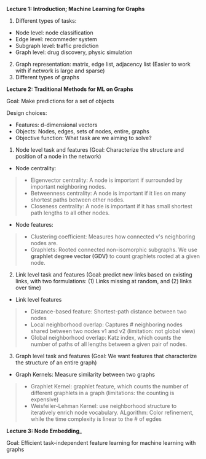 __Lecture 1: Introduction; Machine Learning for Graphs__
1. Different types of tasks:
* Node level: node classification
* Edge level: recommeder system
* Subgraph level: traffic prediction
* Graph level: drug discovery, physic simulation
2. Graph representation: matrix, edge list, adjacency list (Easier to work with if network is large and sparse)
3. Different types of graphs

__Lecture 2: Traditional Methods for ML on Graphs__

Goal: Make predictions for a set of objects

Design choices:
* Features: d-dimensional vectors
* Objects: Nodes, edges, sets of nodes, entire, graphs
* Objective function: What task are we aiming to solve?

1. Node level task and features (Goal: Characterize the structure and position of a node in the network)
* Node centrality: 
> * Eigenvector centrality: A node is important if surrounded by important neighboring nodes.
> * Betweenness centrality: A node is important if it lies on many shortest paths between other nodes.
> * Closeness centrality: A node is important if it has small shortest path lengths to all other nodes.
* Node features:
> * Clustering coefficient: Measures how connected v's neighboring nodes are.
> * Graphlets: Rooted connected non-isomorphic subgraphs. We use __graphlet degree vector (GDV)__ to count graphlets rooted at a given node.
> 
2. Link level task and features (Goal: predict new links based on existing links, with two formulations: (1) Links missing at random, and (2) links over time)
* Link level features
> * Distance-based feature: Shortest-path distance between two nodes
> * Local neighborhood overlap: Captures # neighboring nodes shared between two nodes v1 and v2 (limitation: not global view)
> * Global neighborhood overlap: Katz index, which counts the number of paths of all lengths between a given pair of nodes.
3. Graph level task and features (Goal: We want features that characterize the structure of an entire graph)
* Graph Kernels: Measure similarity between two graphs
> * Graphlet Kernel: graphlet feature, which counts the number of different graphlets in a graph (limitations: the counting is expensive)
> * Weisfeiler-Lehman Kernel: use neighborhood structure to iteratively enrich node vocabulary. ALgorithm: Color refinement, while the time complexity is linear to the # of egdes

__Lecture 3: Node Embedding___

Goal: Efficient task-independent feature learning for machine learning with graphs

